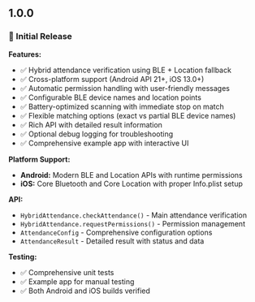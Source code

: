 ## 1.0.0

### 🎉 Initial Release

**Features:**
- ✅ Hybrid attendance verification using BLE + Location fallback
- ✅ Cross-platform support (Android API 21+, iOS 13.0+)
- ✅ Automatic permission handling with user-friendly messages
- ✅ Configurable BLE device names and location points
- ✅ Battery-optimized scanning with immediate stop on match
- ✅ Flexible matching options (exact vs partial BLE device names)
- ✅ Rich API with detailed result information
- ✅ Optional debug logging for troubleshooting
- ✅ Comprehensive example app with interactive UI

**Platform Support:**
- **Android:** Modern BLE and Location APIs with runtime permissions
- **iOS:** Core Bluetooth and Core Location with proper Info.plist setup

**API:**
- `HybridAttendance.checkAttendance()` - Main attendance verification
- `HybridAttendance.requestPermissions()` - Permission management
- `AttendanceConfig` - Comprehensive configuration options
- `AttendanceResult` - Detailed result with status and data

**Testing:**
- ✅ Comprehensive unit tests
- ✅ Example app for manual testing
- ✅ Both Android and iOS builds verified
